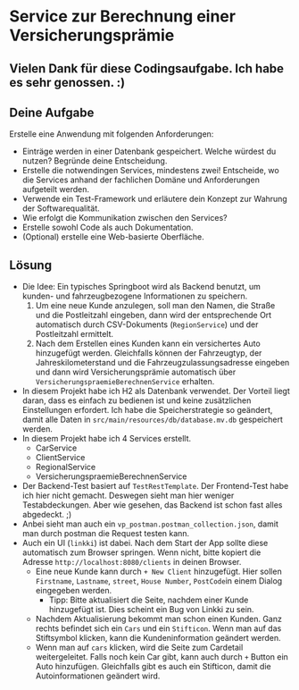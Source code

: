 # Service zur Berechnung einer Versicherungsprämie

## Vielen Dank für diese Codingsaufgabe. Ich habe es sehr genossen. :)

## Deine Aufgabe

Erstelle eine Anwendung mit folgenden Anforderungen:

- Einträge werden in einer Datenbank gespeichert. Welche würdest du nutzen? Begründe deine Entscheidung.
- Erstelle die notwendingen Services, mindestens zwei! Entscheide, wo die Services anhand der fachlichen Domäne und Anforderungen aufgeteilt werden.
- Verwende ein Test-Framework und erläutere dein Konzept zur Wahrung der Softwarequalität.
- Wie erfolgt die Kommunikation zwischen den Services?
- Erstelle sowohl Code als auch Dokumentation.
- (Optional) erstelle eine Web-basierte Oberfläche.

## Lösung
- Die Idee: Ein typisches Springboot wird als Backend benutzt, um kunden- und fahrzeugbezogene Informationen zu speichern.
  1. Um eine neue Kunde anzulegen, soll man den Namen, die Straße und die Postleitzahl eingeben, dann wird der entsprechende Ort automatisch durch CSV-Dokuments (`RegionService`) und der Postleitzahl ermittelt.
  2. Nach dem Erstellen eines Kunden kann ein versichertes Auto hinzugefügt werden. Gleichfalls können der Fahrzeugtyp, der Jahreskilometerstand und die Fahrzeugzulassungsadresse eingeben und dann wird Versicherungsprämie automatisch über `VersicherungspraemieBerechnenService` erhalten.
- In diesem Projekt habe ich H2 als Datenbank verwendet. Der Vorteil liegt daran, dass es einfach zu bedienen ist und keine zusätzlichen Einstellungen erfordert. Ich habe die Speicherstrategie so geändert, damit alle Daten in `src/main/resources/db/database.mv.db` gespeichert werden.
- In diesem Projekt habe ich 4 Services erstellt.
  - CarService
  - ClientService
  - RegionalService
  - VersicherungspraemieBerechnenService
- Der Backend-Test basiert auf `TestRestTemplate`. Der Frontend-Test habe ich hier nicht gemacht. Deswegen sieht man hier weniger Testabdeckungen. Aber wie gesehen, das Backend ist schon fast alles abgedeckt. ;)
- Anbei sieht man auch ein `vp_postman.postman_collection.json`, damit man durch postman die Request testen kann.
- Auch ein UI (`linkki`) ist dabei. Nach dem Start der App sollte diese automatisch zum Browser springen. Wenn nicht, bitte kopiert die Adresse `http://localhost:8080/clients` in deinen Browser.
  - Eine neue Kunde kann durch `+ New Client` hinzugefügt. Hier sollen `Firstname`, `Lastname`, `street`, `House Number`, `PostCode`in einem Dialog eingegeben werden. 
    - Tipp: Bitte aktualisiert die Seite, nachdem einer Kunde hinzugefügt ist. Dies scheint ein Bug von Linkki zu sein.
  - Nachdem Aktualisierung bekommt man schon einen Kunden. Ganz rechts befindet sich ein `Cars` und ein `Stifticon`. Wenn man auf das Stiftsymbol klicken, kann die Kundeninformation geändert werden.
  - Wenn man auf `cars` klicken, wird die Seite zum Cardetail weitergeleitet. Falls noch kein Car gibt, kann auch durch `+` Button ein Auto hinzufügen. Gleichfalls gibt es auch ein Stifticon, damit die Autoinformationen geändert wird.
